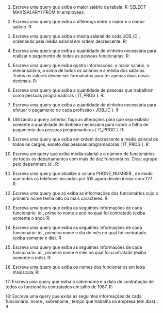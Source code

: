 1. Escreva uma query que exiba o maior salário da tabela.
	R: SELECT MAX(SALARY) FROM hr.employees;
	
2. Escreva uma query que exiba a diferença entre o maior e o menor salário.
	R:
	
3. Escreva uma query que exiba a média salarial de cada JOB_ID , ordenando pela média salarial em ordem decrescente.
	R:
	
4. Escreva uma query que exiba a quantidade de dinheiro necessária para realizar o pagamento de todas as pessoas funcionárias.
	R:
	
5. Escreva uma query que exiba quatro informações: o maior salário, o menor salário, a soma de todos os salários e a média dos salários. Todos os valores devem ser formatados para ter apenas duas casas decimais.
	R:
	
6. Escreva uma query que exiba a quantidade de pessoas que trabalham como pessoas programadoras ( IT_PROG ).
	R:
	
7. Escreva uma query que exiba a quantidade de dinheiro necessária para efetuar o pagamento de cada profissão ( JOB_ID ).
	R:
	
8. Utilizando a query anterior, faça as alterações para que seja exibido somente a quantidade de dinheiro necessária para cobrir a folha de pagamento das pessoas programadoras ( IT_PROG ).
	R:
	
9. Escreva uma query que exiba em ordem decrescente a média salarial de todos os cargos, exceto das pessoas programadoras ( IT_PROG ).
	R:
	
10. Escreva um query que exiba média salarial e o número de funcionários de todos os departamentos com mais de dez funcionários. Dica: agrupe pelo department_id .
	R:
	
11. Escreva uma query que atualize a coluna PHONE_NUMBER , de modo que todos os telefones iniciados por 515 agora devem iniciar com 777 .
	R:
	
12. Escreva uma query que só exiba as informações dos funcionários cujo o primeiro nome tenha oito ou mais caracteres.
	R:
	
13. Escreva uma query que exiba as seguintes informações de cada funcionário: id , primeiro nome e ano no qual foi contratado (exiba somente o ano).
	R:
	
14. Escreva uma query que exiba as seguintes informações de cada funcionário: id , primeiro nome e dia do mês no qual foi contratado (exiba somente o dia).
	R:
	
15. Escreva uma query que exiba as seguintes informações de cada funcionário: id , primeiro nome e mês no qual foi contratado (exiba somente o mês).
	R:
	
16. Escreva uma query que exiba os nomes dos funcionários em letra maiúscula.
	R:
	
17: Escreva uma query que exiba o sobrenome e a data de contratação de todos os funcionário contratados em julho de 1987.
	R:
	
18: Escreva uma query que exiba as seguintes informações de cada funcionário: nome , sobrenome , tempo que trabalha na empresa (em dias) .
	R:
	

